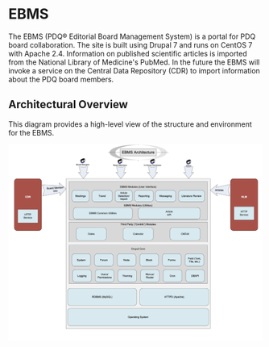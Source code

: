 # EBMS
The EBMS (PDQ® Editorial Board Management System) is a portal for PDQ board collaboration.
The site is built using Drupal 7 and runs on CentOS 7 with Apache 2.4. Information on
published scientific articles is imported from the National Library of Medicine's PubMed.
In the future the EBMS will invoke a service on the Central Data Repository (CDR) to
import information about the PDQ board members.

## Architectural Overview
This diagram provides a high-level view of the structure and environment for the EBMS.

![Architecture](ebms-architecture.png)
